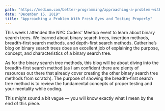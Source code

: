 ```yaml
---
path: "https://medium.com/better-programming/approaching-a-problem-with-fresh-eyes-and-testing-properly-88e1baf3578d"
date: "December 15, 2019"
title: "Approaching a Problem With Fresh Eyes and Testing Properly"
---
```


This week I attended the NYC Coders’ Meetup event to learn about binary search trees. We learned about binary search trees, insertion methods, breadth-first search methods, and depth-first search methods. Catherine’s blog on binary search trees does an excellent job of explaining the purpose, concept, and characteristics of a binary search tree.

As for the binary search tree methods, this blog will be about diving into the breadth-first search method (as I am confident there are plenty of resources out there that already cover creating the other binary search tree methods from scratch). The purpose of showing the breadth-first search tree method is to review the fundamental concepts of proper testing and your mentality while coding.

This might sound a bit vague — you will know exactly what I mean by the end of this piece.
